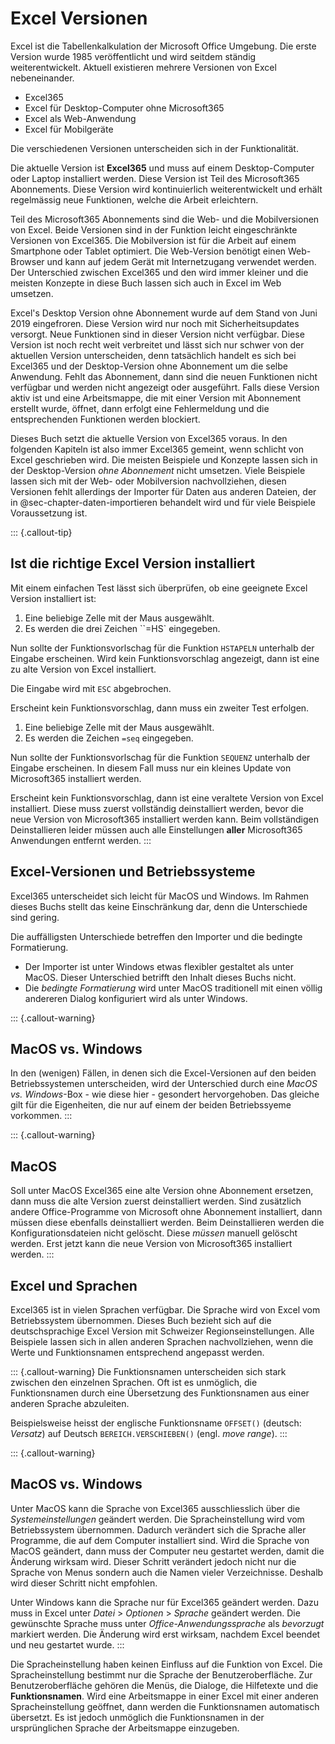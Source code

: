# Excel Versionen

Excel ist die Tabellenkalkulation der Microsoft Office Umgebung. Die erste Version wurde 1985 veröffentlicht und wird seitdem ständig weiterentwickelt. Aktuell existieren mehrere Versionen von Excel nebeneinander. 

- Excel365
- Excel für Desktop-Computer ohne Microsoft365
- Excel als Web-Anwendung
- Excel für Mobilgeräte

Die verschiedenen Versionen unterscheiden sich in der Funktionalität. 

Die aktuelle Version ist **Excel365** und muss auf einem Desktop-Computer oder Laptop installiert werden. Diese Version ist Teil des Microsoft365 Abonnements. Diese Version wird kontinuierlich weiterentwickelt und erhält regelmässig neue Funktionen, welche die Arbeit erleichtern. 

Teil des Microsoft365 Abonnements sind die Web- und die Mobilversionen von Excel. Beide Versionen sind in der Funktion leicht eingeschränkte Versionen von Excel365. Die Mobilversion ist für die Arbeit auf einem Smartphone oder Tablet optimiert. Die Web-Version benötigt einen Web-Browser und kann auf jedem Gerät mit Internetzugang verwendet werden. Der Unterschied zwischen Excel365 und den wird immer kleiner und die meisten Konzepte in diese Buch lassen sich auch in Excel im Web umsetzen.

Excel's Desktop Version ohne Abonnement wurde auf dem Stand von Juni 2019 eingefroren. Diese Version wird nur noch mit Sicherheitsupdates versorgt. Neue Funktionen sind in dieser Version nicht verfügbar. Diese Version ist noch recht weit verbreitet und lässt sich nur schwer von der aktuellen Version unterscheiden, denn tatsächlich handelt es sich bei Excel365 und der Desktop-Version ohne Abonnement um die selbe Anwendung. Fehlt das Abonnement, dann sind die neuen Funktionen nicht verfügbar und werden nicht angezeigt oder ausgeführt. Falls diese Version aktiv ist und eine Arbeitsmappe, die mit einer Version mit Abonnement erstellt wurde, öffnet, dann erfolgt eine Fehlermeldung und die entsprechenden Funktionen werden blockiert. 

Dieses Buch setzt die aktuelle Version von Excel365 voraus. In den folgenden Kapiteln ist also immer Excel365 gemeint, wenn schlicht von Excel geschrieben wird. Die meisten Beispiele und Konzepte lassen sich in der Desktop-Version *ohne Abonnement* nicht umsetzen. Viele Beispiele lassen sich mit der Web- oder Mobilversion nachvollziehen, diesen Versionen fehlt allerdings der Importer für Daten aus anderen Dateien, der in @sec-chapter-daten-importieren behandelt wird und für viele Beispiele Voraussetzung ist.

::: {.callout-tip}
## Ist die richtige Excel Version installiert
Mit einem einfachen Test lässt sich überprüfen, ob eine geeignete Excel Version installiert ist: 

1. Eine beliebige Zelle mit der Maus ausgewählt. 
2. Es werden die drei Zeichen ``=HS` eingegeben.

Nun sollte der Funktionsvorlschag für die Funktion `HSTAPELN` unterhalb der Eingabe erscheinen. Wird kein Funktionsvorschlag angezeigt, dann ist eine zu alte Version von Excel installiert.

Die Eingabe wird mit `ESC` abgebrochen.

Erscheint kein Funktionsvorschlag, dann muss ein zweiter Test erfolgen.

1. Eine beliebige Zelle mit der Maus ausgewählt.
2. Es werden die Zeichen `=seq` eingegeben. 

Nun sollte der Funktionsvorlschag für die Funktion `SEQUENZ` unterhalb der Eingabe erscheinen. In diesem Fall muss nur ein kleines Update von Microsoft365 installiert werden. 

Erscheint kein Funktionsvorschlag, dann ist eine veraltete Version von Excel installiert. Diese muss zuerst vollständig deinstalliert werden, bevor die neue Version von Microsoft365 installiert werden kann. Beim vollständigen Deinstallieren leider müssen auch alle Einstellungen **aller** Microsoft365 Anwendungen entfernt werden.
:::

## Excel-Versionen und Betriebssysteme

Excel365 unterscheidet sich leicht für MacOS und Windows. Im Rahmen dieses Buchs stellt das keine Einschränkung dar, denn die Unterschiede sind gering.

Die auffälligsten Unterschiede betreffen den Importer und die bedingte Formatierung.

- Der Importer ist unter Windows etwas flexibler gestaltet als unter MacOS. Dieser Unterschied betrifft den Inhalt dieses Buchs nicht.
- Die  *bedingte Formatierung* wird unter MacOS traditionell mit einen völlig andereren Dialog konfiguriert wird als unter Windows.

::: {.callout-warning}
## MacOS vs. Windows
In den (wenigen) Fällen, in denen sich die Excel-Versionen auf den beiden Betriebssystemen unterscheiden, wird der Unterschied durch eine *MacOS vs. Windows*-Box - wie diese hier - gesondert hervorgehoben. Das gleiche gilt für die Eigenheiten, die nur auf einem der beiden Betriebssyeme vorkommen. 
:::

::: {.callout-warning}
## MacOS

Soll unter MacOS Excel365 eine alte Version ohne Abonnement ersetzen, dann muss die alte Version zuerst deinstalliert werden. Sind zusätzlich andere Office-Programme von Microsoft ohne Abonnement installiert, dann müssen diese ebenfalls deinstalliert werden. Beim Deinstallieren werden die Konfigurationsdateien nicht gelöscht. Diese *müssen* manuell gelöscht werden. Erst jetzt kann die neue Version von Microsoft365 installiert werden.
:::

## Excel und Sprachen

Excel365 ist in vielen Sprachen verfügbar. Die Sprache wird von Excel vom Betriebssystem übernommen. Dieses Buch bezieht sich auf die deutschsprachige Excel Version mit Schweizer Regionseinstellungen. Alle Beispiele lassen sich in allen anderen Sprachen nachvollziehen, wenn die Werte und Funktionsnamen entsprechend angepasst werden.

::: {.callout-warning}
Die Funktionsnamen unterscheiden sich stark zwischen den einzelnen Sprachen. Oft ist es unmöglich, die Funktionsnamen durch eine Übersetzung des Funktionsnamen aus einer anderen Sprache abzuleiten. 

Beispielsweise heisst der englische Funktionsname `OFFSET()` (deutsch: *Versatz*) auf Deutsch `BEREICH.VERSCHIEBEN()` (engl. *move range*). 
:::


::: {.callout-warning}
## MacOS vs. Windows

Unter MacOS kann die Sprache von Excel365 ausschliesslich über die *Systemeinstellungen* geändert werden. Die Spracheinstellung wird vom Betriebssystem übernommen. Dadurch verändert sich die Sprache aller Programme, die auf dem Computer installiert sind. Wird die Sprache von MacOS geändert, dann muss der Computer neu gestartet werden, damit die Änderung wirksam wird. Dieser Schritt verändert jedoch nicht nur die Sprache von Menus sondern auch die Namen vieler Verzeichnisse. Deshalb wird dieser Schritt nicht empfohlen.

Unter Windows kann die Sprache nur für Excel365 geändert werden. Dazu muss in Excel unter *Datei* > *Optionen* > *Sprache* geändert werden. Die gewünschte Sprache muss unter *Office-Anwendungssprache*  als *bevorzugt* markiert werden. Die Änderung wird erst wirksam, nachdem Excel beendet und neu gestartet wurde.
:::

Die Spracheinstellung haben keinen Einfluss auf die Funktion von Excel. Die Spracheinstellung bestimmt nur die Sprache der Benutzeroberfläche. Zur Benutzeroberfläche gehören die Menüs, die Dialoge, die Hilfetexte und die **Funktionsnamen**. Wird eine Arbeitsmappe in einer Excel mit einer anderen Spracheinstellung geöffnet, dann werden die Funktionsnamen automatisch übersetzt. Es ist jedoch unmöglich die Funktionsnamen in der ursprünglichen Sprache der Arbeitsmappe einzugeben.


